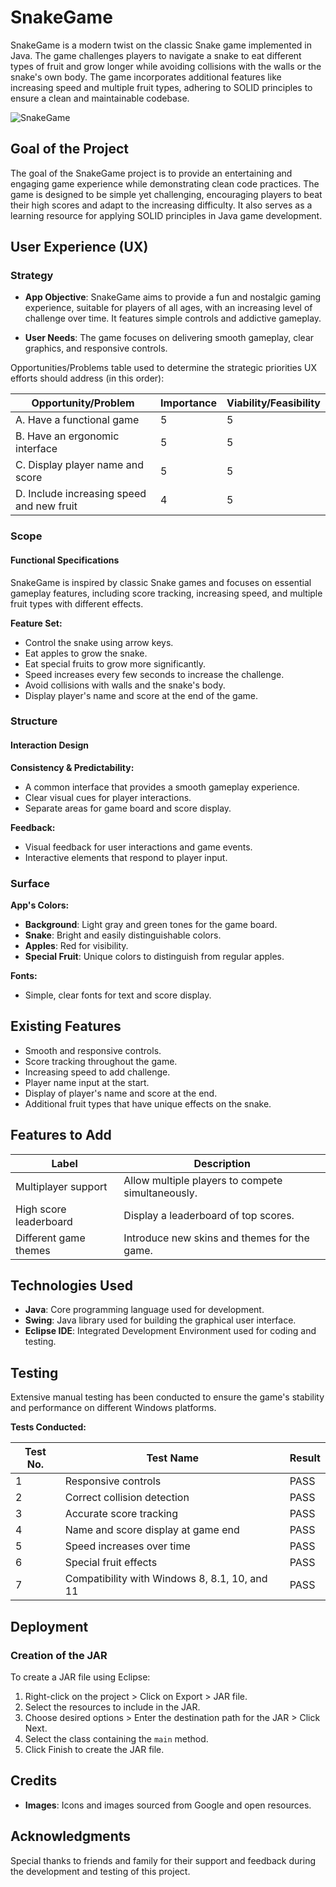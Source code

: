 # SnakeGame

SnakeGame is a modern twist on the classic Snake game implemented in Java. The game challenges players to navigate a snake to eat different types of fruit and grow longer while avoiding collisions with the walls or the snake's own body. The game incorporates additional features like increasing speed and multiple fruit types, adhering to SOLID principles to ensure a clean and maintainable codebase.

![SnakeGame](https://github.com/user-attachments/assets/4a411bc7-2e40-4f10-9672-12c8d323f89b)

## Goal of the Project

The goal of the SnakeGame project is to provide an entertaining and engaging game experience while demonstrating clean code practices. The game is designed to be simple yet challenging, encouraging players to beat their high scores and adapt to the increasing difficulty. It also serves as a learning resource for applying SOLID principles in Java game development.

## User Experience (UX)

### Strategy

- **App Objective**: SnakeGame aims to provide a fun and nostalgic gaming experience, suitable for players of all ages, with an increasing level of challenge over time. It features simple controls and addictive gameplay.
  
- **User Needs**: The game focuses on delivering smooth gameplay, clear graphics, and responsive controls.

Opportunities/Problems table used to determine the strategic priorities UX efforts should address (in this order):

| Opportunity/Problem                       | Importance | Viability/Feasibility |
|-------------------------------------------|------------|-----------------------|
| A. Have a functional game                 | 5          | 5                     |
| B. Have an ergonomic interface            | 5          | 5                     |
| C. Display player name and score          | 5          | 5                     |
| D. Include increasing speed and new fruit | 4          | 5                     |

### Scope

#### Functional Specifications

SnakeGame is inspired by classic Snake games and focuses on essential gameplay features, including score tracking, increasing speed, and multiple fruit types with different effects.

**Feature Set:**

- Control the snake using arrow keys.
- Eat apples to grow the snake.
- Eat special fruits to grow more significantly.
- Speed increases every few seconds to increase the challenge.
- Avoid collisions with walls and the snake's body.
- Display player's name and score at the end of the game.

### Structure

#### Interaction Design

**Consistency & Predictability:**

- A common interface that provides a smooth gameplay experience.
- Clear visual cues for player interactions.
- Separate areas for game board and score display.

**Feedback:**

- Visual feedback for user interactions and game events.
- Interactive elements that respond to player input.

### Surface

**App's Colors:**

- **Background**: Light gray and green tones for the game board.
- **Snake**: Bright and easily distinguishable colors.
- **Apples**: Red for visibility.
- **Special Fruit**: Unique colors to distinguish from regular apples.

**Fonts:**

- Simple, clear fonts for text and score display.

## Existing Features

- Smooth and responsive controls.
- Score tracking throughout the game.
- Increasing speed to add challenge.
- Player name input at the start.
- Display of player's name and score at the end.
- Additional fruit types that have unique effects on the snake.

## Features to Add

| Label                         | Description                                            |
|-------------------------------|--------------------------------------------------------|
| Multiplayer support           | Allow multiple players to compete simultaneously.      |
| High score leaderboard        | Display a leaderboard of top scores.                   |
| Different game themes         | Introduce new skins and themes for the game.           |

## Technologies Used

- **Java**: Core programming language used for development.
- **Swing**: Java library used for building the graphical user interface.
- **Eclipse IDE**: Integrated Development Environment used for coding and testing.

## Testing

Extensive manual testing has been conducted to ensure the game's stability and performance on different Windows platforms.

**Tests Conducted:**

| Test No. | Test Name                                      | Result |
|----------|------------------------------------------------|--------|
| 1        | Responsive controls                            | PASS   |
| 2        | Correct collision detection                    | PASS   |
| 3        | Accurate score tracking                        | PASS   |
| 4        | Name and score display at game end             | PASS   |
| 5        | Speed increases over time                      | PASS   |
| 6        | Special fruit effects                          | PASS   |
| 7        | Compatibility with Windows 8, 8.1, 10, and 11  | PASS   |

## Deployment

### Creation of the JAR

To create a JAR file using Eclipse:

1. Right-click on the project > Click on Export > JAR file.
2. Select the resources to include in the JAR.
3. Choose desired options > Enter the destination path for the JAR > Click Next.
4. Select the class containing the `main` method.
5. Click Finish to create the JAR file.

## Credits

- **Images**: Icons and images sourced from Google and open resources.

## Acknowledgments

Special thanks to friends and family for their support and feedback during the development and testing of this project.
